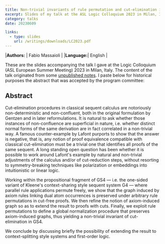 ```yaml
---
title: Non-trivial invariants of rule permutation and cut-elimination in classical sequent calculus
excerpt: Slides of my talk at the ASL Logic Colloquium 2023 in Milan, Italy
category: talks
date: 20230609

links:
  - type: slides
    url: /writings/downloads/LC2023.pdf
---
```


|**Authors:** | Fabio Massaioli |
|**Language:**| English         |

These are the slides accompanying the talk I gave at the Logic Colloquium (ASL European
Summer Meeting) 2023 in Milan, Italy. The content of the talk originated from some [unpublished
notes](GS4invariants). I paste below for historical purposes the abstract that was accepted
by the program committee:

## Abstract

Cut-elimination procedures in classical sequent calculus are notoriously non-deterministic and
non-confluent, both in the original formulation by Gentzen and in later reformulations. It is natural
to ask whether those instances of non-confluence are superficial in nature, i.e. whether distinct
normal forms of the same derivation are in fact correlated in a non-trivial way. A famous counter-example
by Lafont purports to show that the answer is negative, that is, any notion of proof equivalence
compatible with classical cut-elimination must be a trivial one that identifies all proofs of the
same sequent. A long standing open question has been whether it is possible to work around Lafont's
example by natural and non-trivial adjustments of the calculus and/or of cut-reduction steps,
without resorting to symmetry-breaking techniques like polarization or embeddings into intuitionistic
or linear logic.

Working within the propositional fragment of GS4 — i.e. the one-sided variant of Kleene's
context-sharing style sequent system G4 — where parallel rule applications permute freely,
we show that the graph induced by axiom rules linking dual atom occurrences is preserved under
arbitrary rule permutations in cut-free proofs. We then refine the notion of axiom-induced graph
so as to extend the result to proofs with cuts. Finally, we exploit rule permutations to define
a global normalization procedure that preserves axiom-induced graphs, thus yielding a non-trivial
invariant of cut-elimination in GS4.

We conclude by discussing briefly the possibility of extending the result to context-splitting
style systems and first-order logic.

